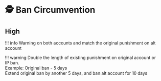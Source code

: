 # 🕵 Ban Circumvention

## **High**

!!! info
    Warning on both accounts and match the original punishment on alt account


!!! warning
    Double the length of existing punishment on original account or IP ban. \
    Example: Original ban - 5 days \
    Extend original ban by another 5 days, and ban alt account for 10 days
